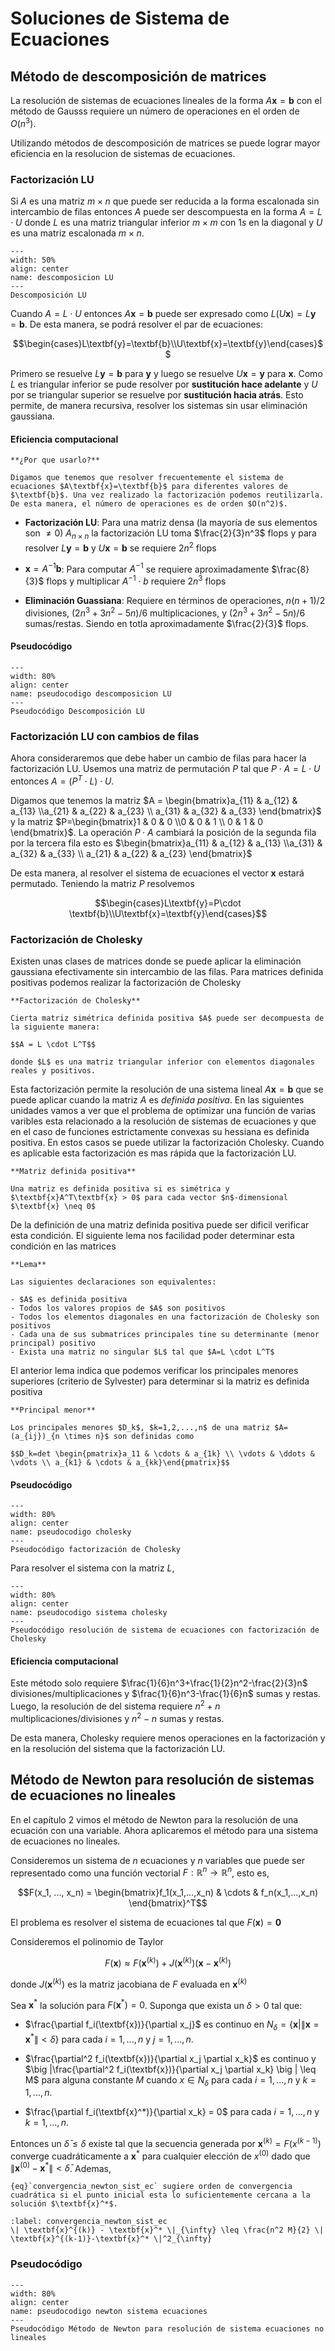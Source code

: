 # Soluciones de Sistema de Ecuaciones

## Método de descomposición de matrices

La resolución de sistemas de ecuaciones lineales de la forma $A\textbf{x}=\textbf{b}$ con el método de Gausss requiere un número de operaciones en el orden de $O(n^3)$.

Utilizando métodos de descomposición de matrices se puede lograr mayor eficiencia en la resolucion de sistemas de ecuaciones.

### Factorización LU

Si $A$ es una matriz $m \times n$ que puede ser reducida a la forma escalonada sin intercambio de filas entonces $A$ puede ser descompuesta en la forma $A=L\cdot U$ donde $L$ es una matriz triangular inferior $m \times m$ con $1s$ en la diagonal y $U$ es una matriz escalonada $m \times n$.

```{figure} images/unidad_3_matriz_LU.PNG
---
width: 50%
align: center
name: descomposicion LU
---
Descomposición LU
```

Cuando  $A=L \cdot U$ entonces $A\textbf{x}=\textbf{b}$ puede ser expresado como $L(U\textbf{x})=L\textbf{y}=\textbf{b}$. De esta manera, se podrá resolver el par de ecuaciones:

$$\begin{cases}L\textbf{y}=\textbf{b}\\U\textbf{x}=\textbf{y}\end{cases}$$

Primero se resuelve $L\textbf{y}=\textbf{b}$ para $\textbf{y}$ y luego se resuelve $U\textbf{x}=\textbf{y}$ para $\textbf{x}$. Como $L$ es triangular inferior se pude resolver por **sustitución hace adelante** y $U$ por se triangular superior se resuelve por **sustitución hacia atrás**. Esto permite, de manera recursiva, resolver los sistemas sin usar eliminación gaussiana.

#### Eficiencia computacional

```{margin}
**¿Por que usarlo?**

Digamos que tenemos que resolver frecuentemente el sistema de ecuaciones $A\textbf{x}=\textbf{b}$ para diferentes valores de $\textbf{b}$. Una vez realizado la factorización podemos reutilizarla. De esta manera, el número de operaciones es de orden $O(n^2)$.
```

- **Factorización LU**: Para una matriz densa (la mayoría de sus elementos son $\neq 0$) $A_{n \times n}$ la factorización LU toma $\frac{2}{3}n^3$ flops y para resolver $L \textbf{y}=\textbf{b}$ y $U\textbf{x}=\textbf{b}$ se requiere $2n^2$ flops

- $\textbf{x}=A^{-1}\textbf{b}$: Para computar $A^{-1}$ se requiere aproximadamente $\frac{8}{3}$ flops y multiplicar $A^{-1}\cdot b$ requiere $2n^3$ flops

- **Eliminación Guassiana**: Requiere en términos de operaciones, $n(n+1)/2$ divisiones, $(2n^3+3n^2-5n)/6$ multiplicaciones, y $(2n^3+3n^2-5n)/6$ sumas/restas. Siendo en totla aproximadamente $\frac{2}{3}$ flops.

#### Pseudocódigo

```{figure} images/unidad_3_factorizacion_LU.PNG
---
width: 80%
align: center
name: pseudocodigo descomposicion LU
---
Pseudocódigo Descomposición LU
```

### Factorización LU con cambios de filas

Ahora consideraremos que debe haber un cambio de filas para hacer la factorización LU. Usemos una matriz de permutación $P$ tal que $P\cdot A=L\cdot U$ entonces $A=(P^T\cdot L)\cdot U$. 

Digamos que tenemos la matriz $A = \begin{bmatrix}a_{11} & a_{12} & a_{13} \\a_{21} & a_{22} & a_{23} \\ a_{31} & a_{32} & a_{33} \end{bmatrix}$ y la matriz $P=\begin{bmatrix}1 & 0 & 0 \\0 & 0 & 1 \\ 0 & 1 & 0 \end{bmatrix}$. La operación $P \cdot A$ cambiará la posición de la segunda fila por la tercera fila esto es $\begin{bmatrix}a_{11} & a_{12} & a_{13} \\a_{31} & a_{32} & a_{33} \\ a_{21} & a_{22} & a_{23} \end{bmatrix}$

De esta manera, al resolver el sistema de ecuaciones el vector $\textbf{x}$ estará permutado. Teniendo la matriz $P$ resolvemos

$$\begin{cases}L\textbf{y}=P\cdot \textbf{b}\\U\textbf{x}=\textbf{y}\end{cases}$$

### Factorización de Cholesky

Existen unas clases de matrices donde se puede aplicar la eliminación gaussiana efectivamente sin intercambio de las filas. Para matrices definida positivas podemos realizar la factorización de Cholesky

```{div} definicion
**Factorización de Cholesky**

Cierta matriz simétrica definida positiva $A$ puede ser decompuesta de la siguiente manera:

$$A = L \cdot L^T$$

donde $L$ es una matriz triangular inferior con elementos diagonales reales y positivos.
```


Esta factorización permite la resolución de una sistema lineal $A\textbf{x}=\textbf{b}$ que se puede aplicar cuando la matriz $A$ es *definida positiva*. En las siguientes unidades vamos a ver que el problema de optimizar una función de varias varibles esta relacionado a la resolución de sistemas de ecuaciones y que en el caso de funciones estrictamente convexas su hessiana es definida positiva. En estos casos se puede utilizar la factorización Cholesky. Cuando es aplicable esta factorización es mas rápida que la factorización LU.

```{div} definicion
**Matriz definida positiva**

Una matriz es definida positiva si es simétrica y $\textbf{x}A^T\textbf{x} > 0$ para cada vector $n$-dimensional $\textbf{x} \neq 0$
```

De la definición de una matriz definida positiva puede ser dificil verificar esta condición. El siguiente lema nos facilidad poder determinar esta condición en las matrices

```{div} definicion
**Lema**

Las siguientes declaraciones son equivalentes:

- $A$ es definida positiva
- Todos los valores propios de $A$ son positivos
- Todos los elementos diagonales en una factorización de Cholesky son positivos
- Cada una de sus submatrices principales tine su determinante (menor principal) positivo
- Exista una matriz no singular $L$ tal que $A=L \cdot L^T$

```
El anterior lema indica que podemos verificar los principales menores superiores (criterio de Sylvester) para determinar si la matriz es definida positiva

```{div} definicion
**Principal menor**

Los principales menores $D_k$, $k=1,2,...,n$ de una matriz $A=(a_{ij})_{n \times n}$ son definidas como

$$D_k=det \begin{pmatrix}a_11 & \cdots & a_{1k} \\ \vdots & \ddots & \vdots \\ a_{k1} & \cdots & a_{kk}\end{pmatrix}$$
```

#### Pseudocódigo

```{figure} images/unidad_3_algo_cholesky.PNG
---
width: 80%
align: center
name: pseudocodigo cholesky
---
Pseudocódigo factorización de Cholesky
```

Para resolver el sistema con la matriz $L$,


```{figure} images/unidad_3_algo_cholesky_sist.png
---
width: 80%
align: center
name: pseudocodigo sistema cholesky 
---
Pseudocódigo resolución de sistema de ecuaciones con factorización de Cholesky
```

#### Eficiencia computacional

Este método solo requiere $\frac{1}{6}n^3+\frac{1}{2}n^2-\frac{2}{3}n$ divisiones/multiplicaciones y $\frac{1}{6}n^3-\frac{1}{6}n$ sumas y restas. Luego, la resolución de del sistema requiere $n^2+n$ multiplicaciones/divisiones y $n^2−n$ sumas y restas.

De esta manera, Cholesky requiere menos operaciones en la factorización y en la resolución del sistema que la factorización LU.

## Método de Newton para resolución de sistemas de ecuaciones no lineales

En el capítulo 2 vimos el método de Newton para la resolución de una ecuación con una variable. Ahora aplicaremos el método para una sistema de ecuaciones no lineales.

Consideremos un sistema de $n$ ecuaciones y $n$ variables que puede ser representado como una función vectorial $F: \mathbb{R}^n \to \mathbb{R}^n$, esto es,

$$F(x_1, ..., x_n) = \begin{bmatrix}f_1(x_1,...,x_n) & \cdots & f_n(x_1,...,x_n) \end{bmatrix}^T$$

El problema es resolver el sistema de ecuaciones tal que $F(\textbf{x})=\textbf{0}$

Consideremos el polinomio de Taylor 

$$F(\textbf{x}) \approx F(\textbf{x}^{(k)}) + J(\textbf{x}^{(k)})(\textbf{x}-\textbf{x}^{(k)})$$

donde $J(\textbf{x}^{(k)})$ es la matriz jacobiana de $F$ evaluada en $\textbf{x}^{(k)}$

Sea $\textbf{x}^*$ la solución para $F(\textbf{x}^*)=0$. Suponga que exista un $\delta >0$ tal que:

- $\frac{\partial f_i(\textbf{x})}{\partial x_j}$ es continuo en $N_{\delta}=\{\textbf{x} | \|\textbf{x}=\textbf{x}^* \| < \delta \}$ para cada $i=1,...,n$ y $j=1,...,n$.

- $\frac{\partial^2 f_i(\textbf{x})}{\partial x_j \partial x_k}$ es continuo y $\big |\frac{\partial^2 f_i(\textbf{x})}{\partial x_j \partial x_k} \big | \leq M$ para alguna constante $M$ cuando $x \in N_{\delta}$ para cada $i=1,...,n$ y $k=1,...,n$.

- $\frac{\partial f_i(\textbf{x}^*)}{\partial x_k} = 0$ para cada $i=1,...,n$ y $k=1,...,n$.

Entonces un $\bar{\delta} \leq \delta$ existe tal que la secuencia generada por $\textbf{x}^{(k)}=F(x^{(k-1)})$ converge cuadráticamente a $\textbf{x}^*$ para cualquier elección de $x^{(0)}$ dado que $\|\textbf{x}^{(0)} - \textbf{x}^* \| < \bar{\delta}$. Ademas,

```{margin}
{eq}`convergencia_newton_sist_ec` sugiere orden de convergencia cuadrática si el punto inicial esta lo suficientemente cercana a la solución $\textbf{x}^*$.
```

```{math}
:label: convergencia_newton_sist_ec
\| \textbf{x}^{(k)} - \textbf{x}^* \|_{\infty} \leq \frac{n^2 M}{2} \| \textbf{x}^{(k-1)}-\textbf{x}^* \|^2_{\infty}
```

### Pseudocódigo

```{figure} images/unidad_3_metodo_newton.PNG
---
width: 80%
align: center
name: pseudocodigo newton sistema ecuaciones
---
Pseudocódigo Método de Newton para resolución de sistema ecuaciones no lineales
```